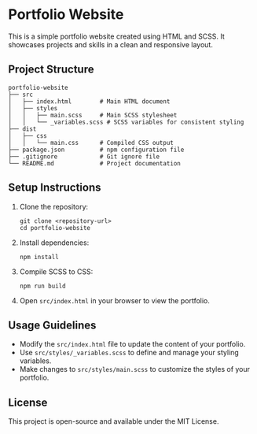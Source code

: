 # Portfolio Website

This is a simple portfolio website created using HTML and SCSS. It showcases projects and skills in a clean and responsive layout.

## Project Structure

```
portfolio-website
├── src
│   ├── index.html        # Main HTML document
│   ├── styles
│   │   ├── main.scss     # Main SCSS stylesheet
│   │   └── _variables.scss # SCSS variables for consistent styling
├── dist
│   ├── css
│   │   └── main.css      # Compiled CSS output
├── package.json          # npm configuration file
├── .gitignore            # Git ignore file
└── README.md             # Project documentation
```

## Setup Instructions

1. Clone the repository:
   ```
   git clone <repository-url>
   cd portfolio-website
   ```

2. Install dependencies:
   ```
   npm install
   ```

3. Compile SCSS to CSS:
   ```
   npm run build
   ```

4. Open `src/index.html` in your browser to view the portfolio.

## Usage Guidelines

- Modify the `src/index.html` file to update the content of your portfolio.
- Use `src/styles/_variables.scss` to define and manage your styling variables.
- Make changes to `src/styles/main.scss` to customize the styles of your portfolio.

## License

This project is open-source and available under the MIT License.